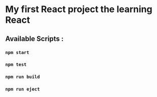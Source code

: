 # My first React project the learning React

## Available Scripts :

### `npm start`

### `npm test`

### `npm run build`

### `npm run eject`
